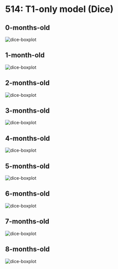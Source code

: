 514: T1-only model (Dice)
==================


0-months-old
----
![dice-boxplot](./img/results_by_age/dice_0-months-old.png)

1-month-old
----
![dice-boxplot](./img/results_by_age/dice_1-months-old.png)

2-months-old
----
![dice-boxplot](./img/results_by_age/dice_2-months-old.png)

3-months-old
----
![dice-boxplot](./img/results_by_age/dice_3-months-old.png)

4-months-old
----
![dice-boxplot](./img/results_by_age/dice_4-months-old.png)

5-months-old
----
![dice-boxplot](./img/results_by_age/dice_5-months-old.png)

6-months-old
----
![dice-boxplot](./img/results_by_age/dice_6-months-old.png)

7-months-old
----
![dice-boxplot](./img/results_by_age/dice_7-months-old.png)


8-months-old
----
![dice-boxplot](./img/results_by_age/dice_8-months-old.png)

